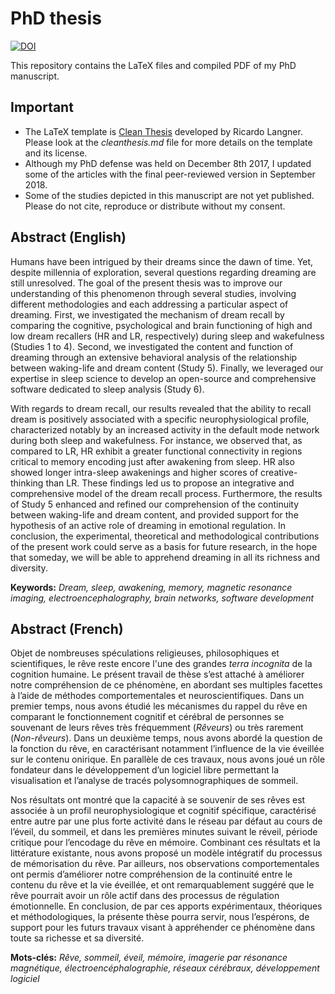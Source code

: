 # PhD thesis

[![DOI](https://zenodo.org/badge/81837124.svg)](https://zenodo.org/badge/latestdoi/81837124)

This repository contains the LaTeX files and compiled PDF of my PhD manuscript.

## Important
- The LaTeX template is [Clean Thesis](http://cleanthesis.der-ric.de/) developed by Ricardo Langner. Please look at the *cleanthesis.md* file for more details on the template and its license.
- Although my PhD defense was held on December 8th 2017, I updated some of the articles with the final peer-reviewed version in September 2018.
- Some of the studies depicted in this manuscript are not yet published. Please do not cite, reproduce or distribute without my consent.

## Abstract (English)

Humans have been intrigued by their dreams since the dawn of time. Yet, despite millennia of exploration, several questions regarding dreaming are still unresolved. The goal of the present thesis was to improve our understanding of this phenomenon through several studies, involving different methodologies and each addressing a particular aspect of dreaming. First, we investigated the mechanism of dream recall by comparing the cognitive, psychological and brain functioning of high and low dream recallers (HR and LR, respectively) during sleep and wakefulness (Studies 1 to 4). Second, we investigated the content and function of dreaming through an extensive behavioral analysis of the relationship between waking-life and dream content (Study 5). Finally, we leveraged our expertise in sleep science to develop an open-source and comprehensive software dedicated to sleep analysis (Study 6).

With regards to dream recall, our results revealed that the ability to recall dream is positively associated with a specific neurophysiological profile, characterized notably by an increased activity in the default mode network during both sleep and wakefulness. For instance, we observed that, as compared to LR, HR exhibit a greater functional connectivity in regions critical to memory encoding just after awakening from sleep. HR also showed longer intra-sleep awakenings and higher scores of creative-thinking than LR. These findings led us to propose an integrative and comprehensive model of the dream recall process. Furthermore, the results of Study 5 enhanced and refined our comprehension of the continuity between waking-life and dream content, and provided support for the hypothesis of an active role of dreaming in emotional regulation. In conclusion, the experimental, theoretical and methodological contributions of the present work could serve as a basis for future research, in the hope that someday, we will be able to apprehend dreaming in all its richness and diversity.

**Keywords:**
*Dream, sleep, awakening, memory, magnetic resonance imaging, electroencephalography, brain networks, software development*

## Abstract (French)

Objet de nombreuses spéculations religieuses, philosophiques et scientifiques, le rêve reste encore l'une des grandes *terra incognita* de la cognition humaine. Le présent travail de thèse s’est attaché à améliorer notre compréhension de ce phénomène, en abordant ses multiples facettes à l’aide de méthodes comportementales et neuroscientifiques. Dans un premier temps, nous avons étudié les mécanismes du rappel du rêve en comparant le fonctionnement cognitif et cérébral de personnes se souvenant de leurs rêves très fréquemment (*Rêveurs*) ou très rarement (*Non-rêveurs*). Dans un deuxième temps, nous avons abordé la question de la fonction du rêve, en caractérisant notamment l’influence de la vie éveillée sur le contenu onirique. En parallèle de ces travaux, nous avons joué un rôle fondateur dans le développement d’un logiciel libre permettant la visualisation et l’analyse de tracés polysomnographiques de sommeil.

Nos résultats ont montré que la capacité à se souvenir de ses rêves est associée à un profil neurophysiologique et cognitif spécifique, caractérisé entre autre par une plus forte activité dans le réseau par défaut au cours de l’éveil, du sommeil, et dans les premières minutes suivant le réveil, période critique pour l’encodage du rêve en mémoire. Combinant ces résultats et la littérature existante, nous avons proposé un modèle intégratif du processus de mémorisation du rêve. Par ailleurs, nos observations comportementales ont permis d’améliorer notre compréhension de la continuité entre le contenu du rêve et la vie éveillée, et ont remarquablement suggéré que le rêve pourrait avoir un rôle actif dans des processus de régulation émotionnelle. En conclusion, de par ces apports expérimentaux, théoriques et méthodologiques, la présente thèse pourra servir, nous l’espérons, de support pour les futurs travaux visant à appréhender ce phénomène dans toute sa richesse et sa diversité.

**Mots-clés:**
*Rêve, sommeil, éveil, mémoire, imagerie par résonance magnétique, électroencéphalographie, réseaux cérébraux, développement logiciel*
